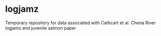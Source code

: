 # logjamz
Temporary repository for data associated with Cathcart et al. Chena River logjams and juvenile salmon paper
